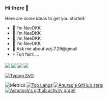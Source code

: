 ### Hi there 👋

Here are some ideas to get you started:

- 🔭 I’m NeeDKK
- 🌱 I’m NeeDKK
- 👯 I’m NeeDKK
- 🤔 I’m NeeDKK
- 💬 Ask me about wzj.7.29@gmail
- ⚡ Fun fact: ...

<p>
<img src="https://img.shields.io/static/v1?label=Program&message=Golang&color=blue"/>
<img src="https://img.shields.io/static/v1?label=Program&message=Java&color=critical"/>
<a href="https://blog.csdn.net/weixin_44070999?spm=1000.2115.3001.5343"><img src="https://img.shields.io/static/v1?label=Blog&message=CSDN&color=yellow"/></a>
<img src="https://komarev.com/ghpvc/?username=NeeDKK&color=red" />
</p>

<a href="https://git.io/typing-svg"><img src="https://readme-typing-svg.demolab.com?font=Zen+Dots&duration=2000&pause=500&center=true&vCenter=true&multiline=true&width=435&height=100&lines=fmt.Println(%22I'm+NeeDKK%F0%9F%98%88!%22);%E4%BD%A0%E4%BB%8A%E5%A4%A9%E6%91%B8%E9%B1%BC%E4%BA%86%E5%90%97?" alt="Typing SVG" /></a>

![Metrics](https://metrics.lecoq.io/NeeDKK?template=classic&introduction=1&isocalendar=1&base=header%2C%20activity%2C%20community%2C%20repositories%2C%20metadata&base.indepth=false&base.hireable=false&base.skip=false&isocalendar=false&isocalendar.duration=half-year&introduction=false&introduction.title=true&config.timezone=Asia%2FShanghai)
[![Top Langs](https://github-readme-stats-needkk.vercel.app/api/top-langs/?username=NeeDKK&theme=noctis_minimus)](https://github.com/anuraghazra/github-readme-stats)
[![Anurag's GitHub stats](https://github-readme-stats-needkk.vercel.app/api?username=NeeDKK&show_icons=true&theme=highcontrast)](https://github.com/anuraghazra/github-readme-stats)
[![Ashutosh's github activity graph](https://github-readme-activity-graph.vercel.app/graph?username=NeeDKK&theme=github-compact)](https://github.com/NeeDKK/github-readme-activity-graph)
